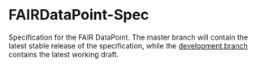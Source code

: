 # FAIRDataPoint-Spec
Specification for the FAIR DataPoint. The master branch will contain the latest stable release of the specification, while the [development branch](https://github.com/DTL-FAIRData/FAIRDataPoint-Spec/tree/development) contains the latest working draft.


